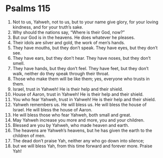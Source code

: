 ﻿
# Psalms 115
1. Not to us, Yahweh, not to us, but to your name give glory, for your loving kindness, and for your truth’s sake. 
2. Why should the nations say, “Where is their God, now?” 
3. But our God is in the heavens. He does whatever he pleases. 
4. Their idols are silver and gold, the work of men’s hands. 
5. They have mouths, but they don’t speak. They have eyes, but they don’t see. 
6. They have ears, but they don’t hear. They have noses, but they don’t smell. 
7. They have hands, but they don’t feel. They have feet, but they don’t walk, neither do they speak through their throat. 
8. Those who make them will be like them; yes, everyone who trusts in them. 
9. Israel, trust in Yahweh! He is their help and their shield. 
10. House of Aaron, trust in Yahweh! He is their help and their shield. 
11. You who fear Yahweh, trust in Yahweh! He is their help and their shield. 
12. Yahweh remembers us. He will bless us. He will bless the house of Israel. He will bless the house of Aaron. 
13. He will bless those who fear Yahweh, both small and great. 
14. May Yahweh increase you more and more, you and your children. 
15. Blessed are you by Yahweh, who made heaven and earth. 
16. The heavens are Yahweh’s heavens, but he has given the earth to the children of men. 
17. The dead don’t praise Yah, neither any who go down into silence; 
18. but we will bless Yah, from this time forward and forever more. Praise Yah! 
